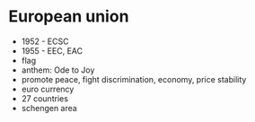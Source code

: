 # European union

- 1952 - ECSC
- 1955 - EEC, EAC
- flag
- anthem: Ode to Joy
- promote peace, fight discrimination, economy, price stability
- euro currency
- 27 countries
- schengen area